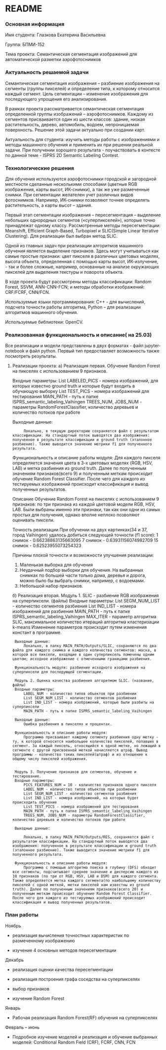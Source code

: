 # README #

### Основная информация ###

Имя студента: Глазкова Екатерина Васильевна

Группа: БПМИ-152 

Тема проекта: Семантическая сегментация изображений для автоматической разметки аэрофотоснимков

### Актуальность решаемой задачи ###

Семантическая сегментация изображения – разбиение изображения на сегменты (группы пикселей) и определение типа, к которому относится каждый сегмент. Цель сегментации – изменение изображения для последующего упрощения его анализирования. 

В рамках проекта рассматривается семантическая сегментация определенной группы изображений – аэрофотоснимков. Каждому из сегментов присваивается один из шести классов: здание, низкая растительность, дерево, автомобиль, водоем, непроницаемая поверхность. Решение этой задачи актуально при создании карт. 

Актуальность для студента: изучить методы работы с изображениями и методы машинного обучения и применить их при решении реальной задачи. При получении хорошего результата - поучаствовать в контесте по данной теме - ISPRS 2D Semantic Labeling Contest.

### Технологические решения ###

Для обучения используются аэрофотоснимки городской и загородной местности сделанные несколькими способами (цветные RGB изображения, карты высот, ИК-снимки), а так же уже размеченные снимки. При сегментации желателен учет различных видов фотоснимков. Например, ИК-снимки позволяют точнее определять растительность, а карты высот – здания. 

Первый этап сегментации изображения – пересегментация – выделение небольших однородных сегментов («суперпикселей»), которые точно принадлежат одному классу. Рассмотренные методы пересегментации: Meanshift, Efficient Graph-Based, Turbopixel и SLIC(Simple Linear Iterative Clustering). Для реализации был выбран метод SLIC. 

Одной из главных задач при реализации алгоритмов машинного обучения является выделение признаков. Здесь могут учитываться как самые простые признаки: цвет пикселя в различных цветовых моделях, высота объекта, определенная с помощью карты высот, ИК-излучение, - так и более сложные, например, основанные на анализе окружающих пикселей для выделения текстуры и поворота объекта. 

В ходе проекта будут рассмотрены методы классификации: Random Forest, SSVM, ANN-CNN-FCN; и методы обработки изображений: CRF/FCRF, CNN/FCN. 

Используемые языки программирования: C++ - для вычислений, подсчета точности работы алгоритма, Python – для реализации алгоритмов машинного обучения. 

Используемые библиотеки: OpenCV.


### Реализованная функциональность и описание( на 25.03) ###


Все реализации и модели представлены в двух форматах - файл jupyter-notebook и файл python. Первый тип предоставляет возможность также посмотреть результаты.


1) Реализации проекта:
	а) Реализация первая. Обучение Random Forest на пикселях с использованием 9 признаков.

	Входные параметры:
			List LABELED_PICS - номера изображений, для которых известно ground truth и которые будут входить в обучающую выборку 
			List TEST_PICS - номера изображений для тестирования
			MAIN_PATH - путь к папке ISPRS_semantic_labeling_Vaihingen 
			TREES_NUM, JOBS_NUM - параметры RandomForestClassifier, количество деревьев и количество потоков при работе

	Выходные данные:

			Локально, в текущую директорию сохраняется файл с результатом классификации. На стандартный поток выводятся два изображения: полученное в результате классификации и ground truth (эталонное разбиение). Также выводится значение метрики f1 для полученного результата.

	Функциональность и описание работы модуля: 
	Для каждого пикселя определяется значения цвета в 3-х цветовых моделях (RGB, HSV, LAB) и метка разбиения из ground truth. Далее по полученным значениям признаков(всего 9) и полученным меткам происходит обучение Random Forest Classifier. После чего для каждого из тестируемых изображений происходит классификация и вывод полученных результатов. 

	Описание
	Обучение Random Forest на пикселях с использованием 9 признаков: по три признака из каждой цветовой модели RGB, HSV, LAB. Были выбраны именно эти признаки, так как они одни из самых простых для получения, однако вполне неплохо позволяют оценивать пиксели. 

	Точность реализации
	При обучении на двух картинках(34 и 37, город Vaihingen) удалось добиться следующей точности (f1 score):
	1 снимок - 0.66238863135663095
	7 снимок - 0.63931156074982709
	15 снимок - 0.62523955073254323

	Причины плохой точности и возможности улучшения реализации: 
	1) Маленькая выборка для обучения
	2) Неудачный подбор выборки для обучения. На выбранных снимках по большей части только дома, деревья и дорога, можно было бы выбрать снимки, например, с водоемами.
	3) Небольшой набор признаков.

	б) Реализация вторая. 
		Модуль 1. SLIC - разбиение RGB изображения на суперпиксели. (файлы)
		Входные параметры:
			List SEGM_NUM_LIST - количество сегментов разбиения
			List IND_LIST - номера изображений для разбиения
			MAIN_PATH - путь к папке ISPRS_semantic_labeling_Vaihingen
			MAX_ITER - параметр алгоритма SLIC, максимальное количество итераций алгоритма кластеризации k-means
		Изменение параметров происходит путем изменения констант в программе.

		Выходные данные:
			Локально, в папку MAIN_PATH/Outputs/SLIC, сохраняются по два файла для каждого снимка и каждого количества сегментов: маска, в которой все пиксели, входящие в один суперпиксель помечены одним цветом; исходное изображение с отмеченными границами разбиения.

		Функциональность модуля: разбиение исходного изображения на суперпиксели для последующей сегментации.

		Модуль 2. Оценка качества разбиения алгоритмом SLIC. (название, файлы)
		Входные параметры:
			LABEL_NUM - количество типов объектов при разбиении
			List SEGM_NUM_LIST - количество сегментов разбиения
			List IND_LIST - номера изображений, которые были разбиты на суперпиксели
			MAIN_PATH - путь к папке ISPRS_semantic_labeling_Vaihingen 

		Выходные данные:
			Ошибка разбиения в пикселях и процентах.

		Функциональность и описание работы модуля: 
			Программа присваивает каждому сегменту разбиения одну метку - ту, к которой относится наибольшее количество пикселей, попавших в сегмент. За каждый пиксель, относящийся к одной метке, но лежащий в сегменте с другой присвоенной меткой начисляется штраф. Вывод программы - количество таких пикселей(штраф) и из отношение к общему числу пикселей изображения.


		Модуль 3. Получение признаков для сегментов, обучение и тестирование. 
		Входные параметры:
			PICS_FEATURES_NUM = 10 - количество признаков одного пикселя
			LABEL_NUM - количество типов объектов при разбиении
			List SEGM_NUM_LIST - количество сегментов разбиения
			List IND_LIST - номера изображений, на которых будет происходить обучение
			List TEST_PICS - номера изображений для тестирования
			MAIN_PATH - путь к папке ISPRS_semantic_labeling_Vaihingen 
			TREES_NUM, JOBS_NUM - параметры RandomForestClassifier, количество деревьев и количество потоков при работе

		Выходные данные:

			Локально, в папку MAIN_PATH/Outputs/RES, сохраняется файл с результатом классификации. На стандартный поток выводятся два изображения: полученное в результате классификации и ground truth (эталонное разбиение). Также выводится значение метрики f1 для полученного результата.

		Функциональность и описание работы модуля: 
			Программа с помощью алгоритма поиска в глубину (DFS) обходит все сегменты, подсчитывает среднее значение и дисперсию каждого из 10 признаков (по три от RGB, HSV, LAB и DSM) для каждого сегмента. Также определяется метка каждого сегмента(по наибольшему количеству пикселей с одной меткой, метки пикселей нам известны из ground truth). Далее по полученным значениям признаков(всего 20) и полученным меткам происходит обучение Random Forest Classifier. После чего для каждого из тестируемых изображений происходит классификация и вывод полученных результатов. 



### План работы ###

Ноябрь

* реализация вычисления точностных характеристик по размеченному изображению

* изучение 4 основных методов пересегментации 

Декабрь

* реализация оценки качества пересегментации

* реализация построения графа соседства на суперпикселях

* выбор признаков

* изучение Random Forest 

Январь

* Рабочая реализация Random Forest(RF) обучения на суперпикселях 

Февраль – июнь

* Подробное изучение моделей и реализация и обучение выбранных моделей: Conditional Random Field (CRF), FCRF, CNN, FCN
